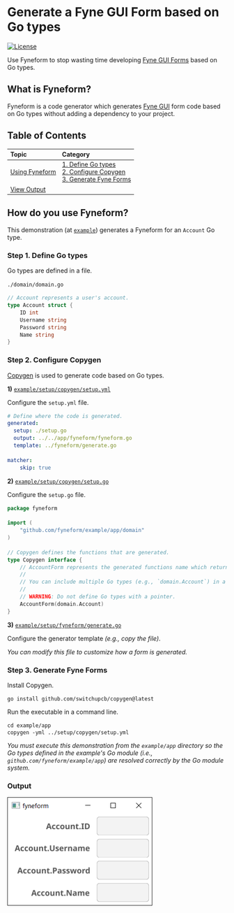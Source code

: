 # Generate a Fyne GUI Form based on Go types

[![License](https://img.shields.io/github/license/switchupcb/fyneform.svg?style=for-the-badge)](https://github.com/switchupcb/fyneform/blob/main/LICENSE)

Use Fyneform to stop wasting time developing [Fyne GUI Forms](https://docs.fyne.io/widget/form) based on Go types.

## What is Fyneform?

Fyneform is a code generator which generates [Fyne GUI](https://github.com/fyne-io/fyne) form code based on Go types without adding a dependency to your project.

## Table of Contents

| Topic                                      | Category                                                                                                                                                        |
| :----------------------------------------- | :-------------------------------------------------------------------------------------------------------------------------------------------------------------- |
| [Using Fyneform](#how-do-you-use-fyneform) | [1. Define Go types](#step-1-define-go-types) <br> [2. Configure Copygen](#step-2-configure-copygen) <br> [3. Generate Fyne Forms](#step-3-generate-fyne-forms) |
| [View Output](#output)                     |

## How do you use Fyneform?

This demonstration (at [`example`](/example/)) generates a Fyneform for an `Account` Go type.

### Step 1. Define Go types

Go types are defined in a file.

`./domain/domain.go`

```go
// Account represents a user's account.
type Account struct {
    ID int
    Username string
    Password string
    Name string
}
```

### Step 2. Configure Copygen

[Copygen](https://github.com/switchupcb/copygen) is used to generate code based on Go types.

**1\)** [`example/setup/copygen/setup.yml`](/example/setup/copygen/setup.yml)

Configure the `setup.yml` file.

```yml
# Define where the code is generated.
generated:
  setup: ./setup.go
  output: ../../app/fyneform/fyneform.go
  template: ../fyneform/generate.go

matcher:
    skip: true
```

**2\)** [`example/setup/copygen/setup.go`](/example/setup/copygen/setup.go)

Configure the `setup.go` file.

```go
package fyneform

import (
	"github.com/fyneform/example/app/domain"
)

// Copygen defines the functions that are generated.
type Copygen interface {
	// AccountForm represents the generated functions name which returns a &widget.Form.
	//
	// You can include multiple Go types (e.g., `domain.Account`) in a single form.
	//
	// WARNING: Do not define Go types with a pointer.
	AccountForm(domain.Account)
}
```

**3\)** [`example/setup/fyneform/generate.go`](/example/setup/fyneform/generate.go)

Configure the generator template _(e.g., copy the file)_.

_You can modify this file to customize how a form is generated._

### Step 3. Generate Fyne Forms

Install Copygen.

```
go install github.com/switchupcb/copygen@latest
```

Run the executable in a command line.

```
cd example/app
copygen -yml ../setup/copygen/setup.yml
```

_You must execute this demonstration from the `example/app` directory so the Go types defined in the example's Go module (i.e., `github.com/fyneform/example/app`) are resolved correctly by the Go module system._

### Output

[![Fyneform Example Application Output](/example/app/output.png)](https://github.com/switchupcb/fyneform/blob/main/LICENSE)

